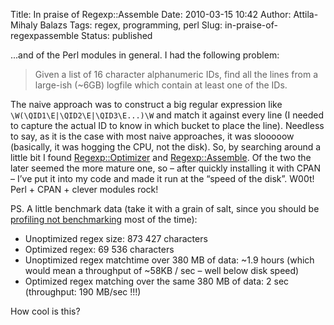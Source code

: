 Title: In praise of Regexp::Assemble
Date: 2010-03-15 10:42
Author: Attila-Mihaly Balazs
Tags: regex, programming, perl
Slug: in-praise-of-regexpassemble
Status: published

...and of the Perl modules in general. I had the following problem:

> Given a list of 16 character alphanumeric IDs, find all the lines from
> a large-ish (\~6GB) logfile which contain at least one of the IDs.

The naive approach was to construct a big regular expression like
`\W(\QID1\E|\QID2\E|\QID3\E...)\W` and match it against every line (I
needed to capture the actual ID to know in which bucket to place the
line). Needless to say, as it is the case with most naive approaches, it
was slooooow (basically, it was hogging the CPU, not the disk). So, by
searching around a little bit I found
[Regexp::Optimizer](http://search.cpan.org/~dankogai/Regexp-Optimizer-0.15/lib/Regexp/Optimizer.pm)
and
[Regexp::Assemble](http://search.cpan.org/dist/Regexp-Assemble/Assemble.pm).
Of the two the later seemed the more mature one, so – after quickly
installing it with CPAN – I’ve put it into my code and made it run at
the “speed of the disk”. W00t! Perl + CPAN + clever modules rock!

PS. A little benchmark data (take it with a grain of salt, since you
should be [profiling not
benchmarking](http://blog.urth.org/2010/03/benchmarking-versus-profiling.html)
most of the time):

-   Unoptimized regex size: 873 427 characters
-   Optimized regex: 69 536 characters
-   Unoptimized regex matchtime over 380 MB of data: \~1.9 hours (which
    would mean a throughput of \~58KB / sec – well below disk speed)
-   Optimized regex matching over the same 380 MB of data: 2 sec
    (throughput: 190 MB/sec !!!)

How cool is this?
